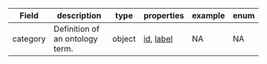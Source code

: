 |Field | description | type | properties | example | enum|
| ---| ---| ---| ---| ---| --- |
| category | Definition of an ontology term. | object | [id](./id.md), [label](./label.md) | NA | NA|
